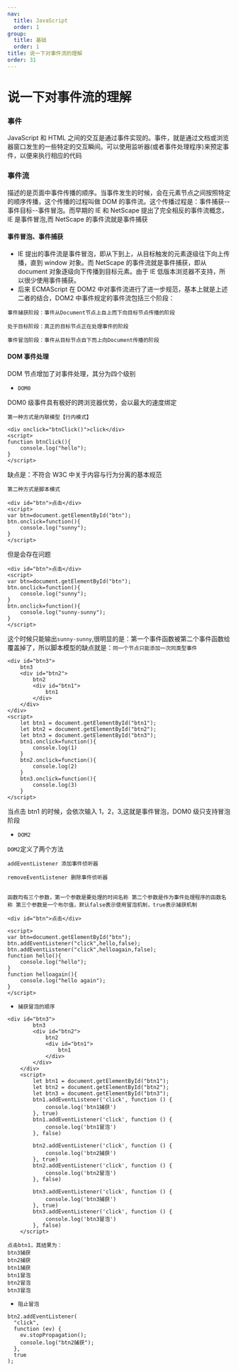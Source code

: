 ```yaml
---
nav:
  title: JavaScript
  order: 1
group:
  title: 基础
  order: 1
title: 说一下对事件流的理解
order: 31
---
```


# 说一下对事件流的理解 

### 事件

JavaScript 和 HTML 之间的交互是通过事件实现的。事件，就是通过文档或浏览器窗口发生的一些特定的交互瞬间。可以使用监听器(或者事件处理程序)来预定事件，以便来执行相应的代码

### 事件流

描述的是页面中事件传播的顺序。当事件发生的时候，会在元素节点之间按照特定的顺序传播，这个传播的过程叫做 DOM 的事件流。这个传播过程是：事件捕获--事件目标--事件冒泡。而早期的 IE 和 NetScape 提出了完全相反的事件流概念，IE 是事件冒泡,而 NetScape 的事件流就是事件捕获

#### 事件冒泡、事件捕获

- IE 提出的事件流是事件冒泡，即从下到上，从目标触发的元素逐级往下向上传播，直到 window 对象。而 NetScape 的事件流就是事件捕获，即从 document 对象逐级向下传播到目标元素。由于 IE 低版本浏览器不支持，所以很少使用事件捕获。
- 后来 ECMAScript 在 DOM2 中对事件流进行了进一步规范，基本上就是上述二者的结合，DOM2 中事件规定的事件流包括三个阶段：

```
事件捕获阶段：事件从Document节点上自上而下向目标节点传播的阶段

处于目标阶段：真正的目标节点正在处理事件的阶段

事件冒泡阶段：事件从目标节点自下而上向Document传播的阶段
```

#### DOM 事件处理

DOM 节点增加了对事件处理，其分为四个级别

- `DOM0`

DOM0 级事件具有极好的跨浏览器优势，会以最大的速度绑定

`第一种方式是内联模型【行内模式】`

```
<div onclick="btnClick()">click</div>
<script>
function btnClick(){
    console.log("hello");
}
</script>
```

缺点是：不符合 W3C 中关于内容与行为分离的基本规范

`第二种方式是脚本模式`

```
<div id="btn">点击</div>
<script>
var btn=document.getElementById("btn");
btn.onclick=function(){
    console.log("sunny");
}
</script>
```

但是会存在问题

```
<div id="btn">点击</div>
<script>
var btn=document.getElementById("btn");
btn.onclick=function(){
    console.log("sunny");
}
btn.onclick=function(){
    console.log("sunny-sunny");
}
</script>
```

这个时候只能输出`sunny-sunny`,很明显的是：第一个事件函数被第二个事件函数给覆盖掉了，所以脚本模型的缺点就是：`同一个节点只能添加一次同类型事件`

```
<div id="btn3">
    btn3
    <div id="btn2">
        btn2
        <div id="btn1">
            btn1
        </div>
    </div>
</div>
<script>
    let btn1 = document.getElementById("btn1");
    let btn2 = document.getElementById("btn2");
    let btn3 = document.getElementById("btn3");
    btn1.onclick=function(){
        console.log(1)
    }
    btn2.onclick=function(){
        console.log(2)
    }
    btn3.onclick=function(){
        console.log(3)
    }
</script>
```

当点击 btn1 的时候，会依次输入 1，2，3,这就是事件冒泡，DOM0 级只支持冒泡阶段

- `DOM2`

`DOM2`定义了两个方法

```
addEventListener 添加事件侦听器

removeEventListener 删除事件侦听器


函数均有三个参数，第一个参数是要处理的时间名称 第二个参数是作为事件处理程序的函数名称 第三个参数是一个布尔值，默认false表示使用冒泡机制，true表示捕获机制
```

```
<div id="btn">点击</div>

<script>
var btn=document.getElementById("btn");
btn.addEventListener("click",hello,false);
btn.addEventListener("click",helloagain,false);
function hello(){
    console.log("hello");
}
function helloagain(){
    console.log("hello again");
}
</script>
```

- `捕获冒泡的顺序`

```
<div id="btn3">
        btn3
        <div id="btn2">
            btn2
            <div id="btn1">
                btn1
            </div>
        </div>
    </div>
    <script>
        let btn1 = document.getElementById("btn1");
        let btn2 = document.getElementById("btn2");
        let btn3 = document.getElementById("btn3");
        btn1.addEventListener('click', function () {
            console.log('btn1捕获')
        }, true)
        btn1.addEventListener('click', function () {
            console.log('btn1冒泡')
        }, false)

        btn2.addEventListener('click', function () {
            console.log('btn2捕获')
        }, true)
        btn2.addEventListener('click', function () {
            console.log('btn2冒泡')
        }, false)

        btn3.addEventListener('click', function () {
            console.log('btn3捕获')
        }, true)
        btn3.addEventListener('click', function () {
            console.log('btn3冒泡')
        }, false)
    </script>
```

```
点击btn1，其结果为：
btn3捕获
btn2捕获
btn1捕获
btn1冒泡
btn2冒泡
btn3冒泡
```

- `阻止冒泡`

```
btn2.addEventListener(
  "click",
  function (ev) {
    ev.stopPropagation();
    console.log("btn2捕获");
  },
  true
);
```